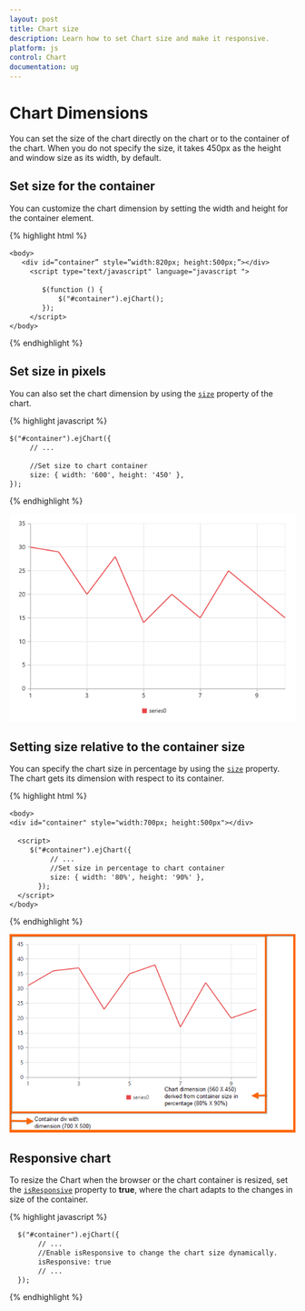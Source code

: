 ```yaml
---
layout: post
title: Chart size
description: Learn how to set Chart size and make it responsive. 
platform: js
control: Chart
documentation: ug
---
```


# Chart Dimensions

You can set the size of the chart directly on the chart or to the container of the chart. When you do not specify the size, it takes 450px as the height and window size as its width, by default. 

## Set size for the container

You can customize the chart dimension by setting the width and height for the container element. 

{% highlight html %}


    <body>
       <div id=”container” style=”width:820px; height:500px;”></div>
         <script type="text/javascript" language="javascript ">

            $(function () {
                $("#container").ejChart();
            });
         </script>
    </body>


{% endhighlight %}


## Set size in pixels

You can also set the chart dimension by using the [`size`](../api/ejchart#members:size) property of the chart. 

{% highlight javascript %}


    $("#container").ejChart({
         // ...
    
         //Set size to chart container
         size: { width: '600', height: '450' },
    });


{% endhighlight %}

![](/js/Chart/Chart-Dimensions_images/Chart-Dimensions_img1.png)


## Setting size relative to the container size

You can specify the chart size in percentage by using the [`size`](../api/ejchart#members:size) property. The chart gets its dimension with respect to its container.

{% highlight html %}

    <body>
    <div id="container" style="width:700px; height:500px"></div>
   
      <script>
         $("#container").ejChart({
              // ...
              //Set size in percentage to chart container
              size: { width: '80%', height: '90%' },
           });
      </script>
    </body>


{% endhighlight %}

![](/js/Chart/Chart-Dimensions_images/Chart-Dimensions_img2.png)


## Responsive chart

To resize the Chart when the browser or the chart container is resized, set the [`isResponsive`](../api/ejchart#members:isResponsive) property to **true**, where the chart adapts to the changes in size of the container.

{% highlight javascript %}

      $("#container").ejChart({
           // ...
           //Enable isResponsive to change the chart size dynamically.
           isResponsive: true           
           // ...
      });

{% endhighlight %} 
